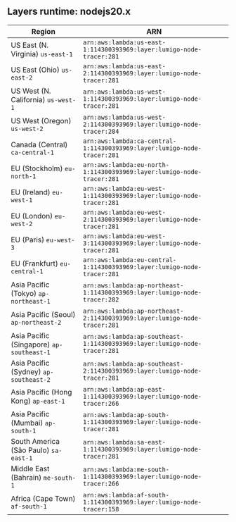 Layers runtime: nodejs20.x
----
| Region | ARN |
| --- | --- |
|US East (N. Virginia)  `us-east-1`|`arn:aws:lambda:us-east-1:114300393969:layer:lumigo-node-tracer:281`|
|US East (Ohio)  `us-east-2`|`arn:aws:lambda:us-east-2:114300393969:layer:lumigo-node-tracer:281`|
|US West (N. California)  `us-west-1`|`arn:aws:lambda:us-west-1:114300393969:layer:lumigo-node-tracer:281`|
|US West (Oregon)  `us-west-2`|`arn:aws:lambda:us-west-2:114300393969:layer:lumigo-node-tracer:284`|
|Canada (Central)  `ca-central-1`|`arn:aws:lambda:ca-central-1:114300393969:layer:lumigo-node-tracer:281`|
|EU (Stockholm)  `eu-north-1`|`arn:aws:lambda:eu-north-1:114300393969:layer:lumigo-node-tracer:281`|
|EU (Ireland)  `eu-west-1`|`arn:aws:lambda:eu-west-1:114300393969:layer:lumigo-node-tracer:281`|
|EU (London)  `eu-west-2`|`arn:aws:lambda:eu-west-2:114300393969:layer:lumigo-node-tracer:281`|
|EU (Paris)  `eu-west-3`|`arn:aws:lambda:eu-west-3:114300393969:layer:lumigo-node-tracer:281`|
|EU (Frankfurt)  `eu-central-1`|`arn:aws:lambda:eu-central-1:114300393969:layer:lumigo-node-tracer:281`|
|Asia Pacific (Tokyo)  `ap-northeast-1`|`arn:aws:lambda:ap-northeast-1:114300393969:layer:lumigo-node-tracer:282`|
|Asia Pacific (Seoul)  `ap-northeast-2`|`arn:aws:lambda:ap-northeast-2:114300393969:layer:lumigo-node-tracer:281`|
|Asia Pacific (Singapore)  `ap-southeast-1`|`arn:aws:lambda:ap-southeast-1:114300393969:layer:lumigo-node-tracer:281`|
|Asia Pacific (Sydney)  `ap-southeast-2`|`arn:aws:lambda:ap-southeast-2:114300393969:layer:lumigo-node-tracer:281`|
|Asia Pacific (Hong Kong)  `ap-east-1`|`arn:aws:lambda:ap-east-1:114300393969:layer:lumigo-node-tracer:266`|
|Asia Pacific (Mumbai)  `ap-south-1`|`arn:aws:lambda:ap-south-1:114300393969:layer:lumigo-node-tracer:281`|
|South America (São Paulo)  `sa-east-1`|`arn:aws:lambda:sa-east-1:114300393969:layer:lumigo-node-tracer:281`|
|Middle East (Bahrain)  `me-south-1`|`arn:aws:lambda:me-south-1:114300393969:layer:lumigo-node-tracer:266`|
|Africa (Cape Town)  `af-south-1`|`arn:aws:lambda:af-south-1:114300393969:layer:lumigo-node-tracer:158`|
